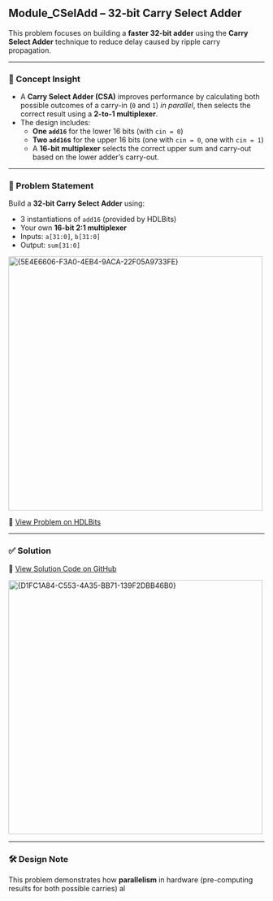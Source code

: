 ## Module_CSelAdd – 32-bit Carry Select Adder

This problem focuses on building a **faster 32-bit adder** using the **Carry Select Adder** technique to reduce delay caused by ripple carry propagation.

---

### 🧠 Concept Insight  
- A **Carry Select Adder (CSA)** improves performance by calculating both possible outcomes of a carry-in (`0` and `1`) *in parallel*, then selects the correct result using a **2-to-1 multiplexer**.
- The design includes:
  - **One `add16`** for the lower 16 bits (with `cin = 0`)
  - **Two `add16`s** for the upper 16 bits (one with `cin = 0`, one with `cin = 1`)
  - A **16-bit multiplexer** selects the correct upper sum and carry-out based on the lower adder’s carry-out.

---

### 📘 Problem Statement  
Build a **32-bit Carry Select Adder** using:

- 3 instantiations of `add16` (provided by HDLBits)
- Your own **16-bit 2:1 multiplexer**
- Inputs: `a[31:0]`, `b[31:0]`
- Output: `sum[31:0]`

<img width="500" alt="{5E4E6606-F3A0-4EB4-9ACA-22F05A9733FE}" src="https://github.com/user-attachments/assets/14509284-44d0-450b-89b8-732cc7e58fda" />

🔗 [View Problem on HDLBits](https://hdlbits.01xz.net/wiki/Module_cseladd)

---

### ✅ Solution  
📄 [View Solution Code on GitHub](https://github.com/EswarAdithya011/HDLBits/blob/main/Problem%20Sets/2.%20Verilog%20Language/2.3%20Modules%3A%20Hierarchy/2.3.8%20Carry-select%20adder/module_cseladd.v)

<img width="500" alt="{D1FC1A84-C553-4A35-BB71-139F2DBB46B0}" src="https://github.com/user-attachments/assets/fc5186c2-9581-4ab8-8057-a3df1ebe9a3f" />

---

### 🛠 Design Note  
This problem demonstrates how **parallelism** in hardware (pre-computing results for both possible carries) al
